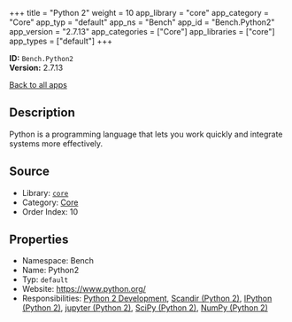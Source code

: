 ﻿+++
title = "Python 2"
weight = 10
app_library = "core"
app_category = "Core"
app_typ = "default"
app_ns = "Bench"
app_id = "Bench.Python2"
app_version = "2.7.13"
app_categories = ["Core"]
app_libraries = ["core"]
app_types = ["default"]
+++

**ID:** `Bench.Python2`  
**Version:** 2.7.13  
<!--more-->

[Back to all apps](/apps/)

## Description
Python is a programming language that lets you work quickly and integrate systems more effectively.

## Source

* Library: [`core`](/app_libraries/core)
* Category: [Core](/app_categories/core)
* Order Index: 10

## Properties

* Namespace: Bench
* Name: Python2
* Typ: `default`
* Website: <https://www.python.org/>
* Responsibilities: [Python 2 Development](/apps/Bench.Group.Python2Development), [Scandir (Python 2)](/apps/Bench.Python2.Scandir), [IPython (Python 2)](/apps/Bench.Python2.IPython), [jupyter (Python 2)](/apps/Bench.Python2.Jupyter), [SciPy (Python 2)](/apps/Bench.Python2.SciPy), [NumPy (Python 2)](/apps/Bench.Python2.NumPy)


